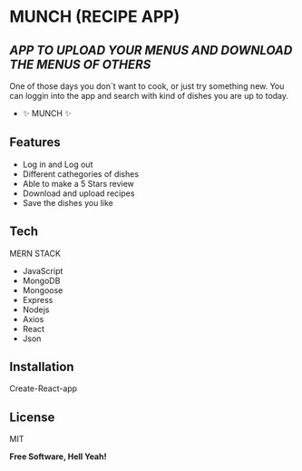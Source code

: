 # MUNCH (RECIPE APP)
## _APP TO UPLOAD YOUR MENUS AND DOWNLOAD THE MENUS OF OTHERS_



One of those days you don´t want to cook, or just try something new. You can loggin into the app and search with kind of dishes you are up to today.

- ✨ MUNCH ✨
 

## Features

- Log in and Log out
- Different cathegories of dishes
- Able to make a 5 Stars review
- Download and upload recipes
- Save the dishes you like


## Tech

MERN STACK

- JavaScript
- MongoDB
- Mongoose
- Express
- Nodejs
- Axios
- React
- Json



## Installation

   Create-React-app

## License

MIT

**Free Software, Hell Yeah!**
